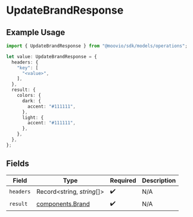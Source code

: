 # UpdateBrandResponse

## Example Usage

```typescript
import { UpdateBrandResponse } from "@moovio/sdk/models/operations";

let value: UpdateBrandResponse = {
  headers: {
    "key": [
      "<value>",
    ],
  },
  result: {
    colors: {
      dark: {
        accent: "#111111",
      },
      light: {
        accent: "#111111",
      },
    },
  },
};
```

## Fields

| Field                                                | Type                                                 | Required                                             | Description                                          |
| ---------------------------------------------------- | ---------------------------------------------------- | ---------------------------------------------------- | ---------------------------------------------------- |
| `headers`                                            | Record<string, *string*[]>                           | :heavy_check_mark:                                   | N/A                                                  |
| `result`                                             | [components.Brand](../../models/components/brand.md) | :heavy_check_mark:                                   | N/A                                                  |